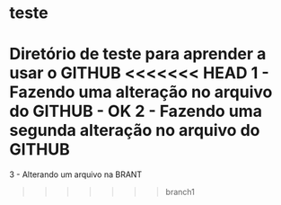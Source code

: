 ﻿# teste
Diretório de teste para aprender a usar o GITHUB
<<<<<<< HEAD
1 - Fazendo uma alteração no arquivo do GITHUB - OK
2 - Fazendo uma segunda alteração no arquivo do GITHUB
=======
3 - Alterando um arquivo na BRANT
>>>>>>> branch1

